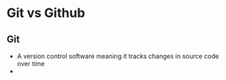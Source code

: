 # Git vs Github

## Git
- A version control software meaning it tracks changes in source code over time
- 
